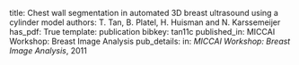 title: Chest wall segmentation in automated 3D breast ultrasound using a cylinder model
authors: T. Tan, B. Platel, H. Huisman and N. Karssemeijer
has_pdf: True
template: publication
bibkey: tan11c
published_in: MICCAI Workshop: Breast Image Analysis
pub_details: in: <i>MICCAI Workshop: Breast Image Analysis</i>, 2011
